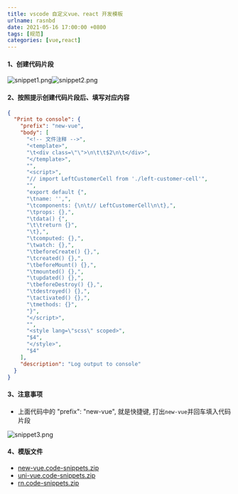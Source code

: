 ```yaml
---
title: vscode 自定义vue、react 开发模板
urlname: rasnbd
date: 2021-05-16 17:00:00 +0800
tags: [规范]
categories: [vue,react]
---
```


#### 1、创建代码片段

<!-- more -->

![snippet1.png](https://cdn.nlark.com/yuque/0/2021/png/1028501/1621157619281-6eab6c84-29a6-4f7f-9843-f3d7a297c225.png#align=left&display=inline&height=350&margin=%5Bobject%20Object%5D&name=snippet1.png&originHeight=350&originWidth=459&size=144915&status=done&style=none&width=459)![snippet2.png](https://cdn.nlark.com/yuque/0/2021/png/1028501/1621157626295-a5f5e8d7-52b4-42db-b656-18c0c057e45f.png#align=left&display=inline&height=169&margin=%5Bobject%20Object%5D&name=snippet2.png&originHeight=169&originWidth=615&size=28241&status=done&style=none&width=615)

#### 2、按照提示创建代码片段后、填写对应内容

```json
{
  "Print to console": {
    "prefix": "new-vue",
    "body": [
      "<!-- 文件注释 -->",
      "<template>",
      "\t<div class=\"\">\n\t\t$2\n\t</div>",
      "</template>",
      "",
      "<script>",
      "// import LeftCustomerCell from './left-customer-cell'",
      "",
      "export default {",
      "\tname: '',",
      "\tcomponents: {\n\t// LeftCustomerCell\n\t},",
      "\tprops: {},",
      "\tdata() {",
      "\t\treturn {}",
      "\t},",
      "\tcomputed: {},",
      "\twatch: {},",
      "\tbeforeCreate() {},",
      "\tcreated() {},",
      "\tbeforeMount() {},",
      "\tmounted() {},",
      "\tupdated() {},",
      "\tbeforeDestroy() {},",
      "\tdestroyed() {},",
      "\tactivated() {},",
      "\tmethods: {}",
      "}",
      "</script>",
      "",
      "<style lang=\"scss\" scoped>",
      "$4",
      "</style>",
      "$4"
    ],
    "description": "Log output to console"
  }
}
```

#### 3、注意事项

- 上面代码中的 "prefix": "new-vue", 就是快捷键, 打出`new-vue`并回车填入代码片段

![snippet3.png](https://cdn.nlark.com/yuque/0/2021/png/1028501/1621158491414-f20d9b8c-e72b-4eb6-b883-34344b834966.png#align=left&display=inline&height=737&margin=%5Bobject%20Object%5D&name=snippet3.png&originHeight=737&originWidth=822&size=84636&status=done&style=none&width=822)

#### 4、模版文件

- [new-vue.code-snippets.zip](https://www.yuque.com/attachments/yuque/0/2021/zip/1028501/1621158666154-383c5629-9942-481b-a437-5515029051fa.zip?_lake_card=%7B%22uid%22%3A%221621158665909-0%22%2C%22src%22%3A%22https%3A%2F%2Fwww.yuque.com%2Fattachments%2Fyuque%2F0%2F2021%2Fzip%2F1028501%2F1621158666154-383c5629-9942-481b-a437-5515029051fa.zip%22%2C%22name%22%3A%22new-vue.code-snippets.zip%22%2C%22size%22%3A1003%2C%22type%22%3A%22application%2Fzip%22%2C%22ext%22%3A%22zip%22%2C%22progress%22%3A%7B%22percent%22%3A99%7D%2C%22status%22%3A%22done%22%2C%22percent%22%3A0%2C%22id%22%3A%22HlAFo%22%2C%22card%22%3A%22file%22%7D)
- [uni-vue.code-snippets.zip](https://www.yuque.com/attachments/yuque/0/2021/zip/1028501/1621158682022-2aae6911-7cc9-40b5-ad84-f79801ff83fd.zip?_lake_card=%7B%22uid%22%3A%221621158681788-0%22%2C%22src%22%3A%22https%3A%2F%2Fwww.yuque.com%2Fattachments%2Fyuque%2F0%2F2021%2Fzip%2F1028501%2F1621158682022-2aae6911-7cc9-40b5-ad84-f79801ff83fd.zip%22%2C%22name%22%3A%22uni-vue.code-snippets.zip%22%2C%22size%22%3A1063%2C%22type%22%3A%22application%2Fzip%22%2C%22ext%22%3A%22zip%22%2C%22progress%22%3A%7B%22percent%22%3A99%7D%2C%22status%22%3A%22done%22%2C%22percent%22%3A0%2C%22id%22%3A%22vyfSJ%22%2C%22card%22%3A%22file%22%7D)
- [rn.code-snippets.zip](https://www.yuque.com/attachments/yuque/0/2021/zip/1028501/1621158699335-90475715-e50d-46fb-8299-219ab3f5e54b.zip?_lake_card=%7B%22uid%22%3A%221621158699105-0%22%2C%22src%22%3A%22https%3A%2F%2Fwww.yuque.com%2Fattachments%2Fyuque%2F0%2F2021%2Fzip%2F1028501%2F1621158699335-90475715-e50d-46fb-8299-219ab3f5e54b.zip%22%2C%22name%22%3A%22rn.code-snippets.zip%22%2C%22size%22%3A1110%2C%22type%22%3A%22application%2Fzip%22%2C%22ext%22%3A%22zip%22%2C%22progress%22%3A%7B%22percent%22%3A99%7D%2C%22status%22%3A%22done%22%2C%22percent%22%3A0%2C%22id%22%3A%22Jxelh%22%2C%22card%22%3A%22file%22%7D)
